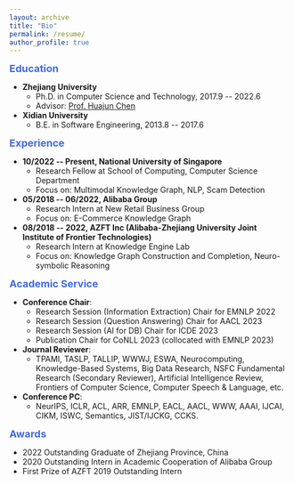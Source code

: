 ```yaml
---
layout: archive
title: "Bio"
permalink: /resume/
author_profile: true
---
```


<!-- ## Bio -->

<!-- ## Education -->
<font color=RoyalBlue size=4><b>Education</b></font>
* **Zhejiang University** 
  - Ph.D. in Computer Science and Technology, 2017.9 -- 2022.6
  - Advisor: [Prof. Huajun Chen](http://mypage.zju.edu.cn/huajun)
* **Xidian University**
  - B.E. in Software Engineering, 2013.8 -- 2017.6

<!-- ## Experience -->
<font color=RoyalBlue size=4><b>Experience</b></font>
* **10/2022 -- Present, National University of Singapore**
  - Research Fellow at School of Computing, Computer Science Department
  - Focus on: Multimodal Knowledge Graph, NLP, Scam Detection
* **05/2018 -- 06/2022, Alibaba Group**
  - Research Intern at New Retail Business Group
  - Focus on: E-Commerce Knowledge Graph
* **08/2018 -- 2022, AZFT Inc (Alibaba-Zhejiang University Joint Institute of Frontier Technologies)**
  - Research Intern at Knowledge Engine Lab
  - Focus on: Knowledge Graph Construction and Completion, Neuro-symbolic Reasoning

<!-- ## Academic Service -->
<font color=RoyalBlue size=4><b>Academic Service</b></font>
* **Conference Chair**:
  - Research Session (Information Extraction) Chair for EMNLP 2022
  - Research Session (Question Answering) Chair for AACL 2023
  - Research Session (AI for DB) Chair for ICDE 2023
  - Publication Chair for CoNLL 2023 (collocated with EMNLP 2023)
* **Journal Reviewer**: 
  - TPAMI, TASLP, TALLIP, WWWJ, ESWA, Neurocomputing, Knowledge-Based Systems, Big Data Research, NSFC Fundamental Research (Secondary Reviewer), Artificial Intelligence Review, Frontiers of Computer Science, Computer Speech & Language, etc. 
  <!-- *TPAMI* (IEEE Transactions on Pattern Analysis and Machine Intelligence), *TASLP* (ACM/IEEE Transactions on Audio, Speech and Language Processing), *TALLIP* (ACM Transactions on Asian and Low-Resource Language Information Processing), *WWWJ* (World Wide Web Journal), *ESWA* (Expert Systems With Applications), *Neurocomputing*, *KBS* (Knowledge-Based Systems), Big Data Research, Artificial Intelligence Review, Frontiers of Computer Science, Computer Speech & Language, NSFC Fundamental Research (Secondary Reviewer), Journal of Computer Research and Development, Knowledge and Information Systems, Computational Intelligence.  -->
* **Conference PC**: 
  - NeurIPS, ICLR, ACL, ARR, EMNLP, EACL, AACL, WWW, AAAI, IJCAI, CIKM, ISWC, Semantics, JIST/IJCKG, CCKS. 
  <!-- - NeurIPS'23, ICLR'23/22, ACL'23/22/21/20, EMNLP'23/22/21, EACL'23, AACL'23/22/21, WWW'22, AAAI'23/22/21, IJCAI'23/21, ISWC'18, Semantics'18, JIST'19, CCKS'21.  -->

<!-- ## Awards -->
<font color=RoyalBlue size=4><b>Awards</b></font>
* 2022 Outstanding Graduate of Zhejiang Province, China
* 2020 Outstanding Intern in Academic Cooperation of Alibaba Group
* First Prize of AZFT 2019 Outstanding Intern
